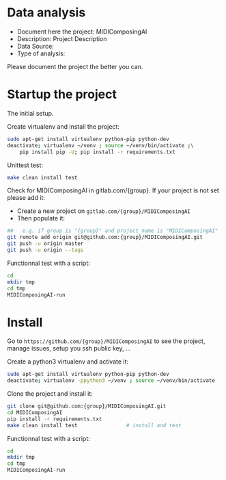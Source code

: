 # Data analysis
- Document here the project: MIDIComposingAI
- Description: Project Description
- Data Source:
- Type of analysis:

Please document the project the better you can.

# Startup the project

The initial setup.

Create virtualenv and install the project:
```bash
sudo apt-get install virtualenv python-pip python-dev
deactivate; virtualenv ~/venv ; source ~/venv/bin/activate ;\
    pip install pip -U; pip install -r requirements.txt
```

Unittest test:
```bash
make clean install test
```

Check for MIDIComposingAI in gitlab.com/{group}.
If your project is not set please add it:

- Create a new project on `gitlab.com/{group}/MIDIComposingAI`
- Then populate it:

```bash
##   e.g. if group is "{group}" and project_name is "MIDIComposingAI"
git remote add origin git@github.com:{group}/MIDIComposingAI.git
git push -u origin master
git push -u origin --tags
```

Functionnal test with a script:

```bash
cd
mkdir tmp
cd tmp
MIDIComposingAI-run
```

# Install

Go to `https://github.com/{group}/MIDIComposingAI` to see the project, manage issues,
setup you ssh public key, ...

Create a python3 virtualenv and activate it:

```bash
sudo apt-get install virtualenv python-pip python-dev
deactivate; virtualenv -ppython3 ~/venv ; source ~/venv/bin/activate
```

Clone the project and install it:

```bash
git clone git@github.com:{group}/MIDIComposingAI.git
cd MIDIComposingAI
pip install -r requirements.txt
make clean install test                # install and test
```
Functionnal test with a script:

```bash
cd
mkdir tmp
cd tmp
MIDIComposingAI-run
```
